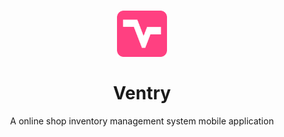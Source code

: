 <h1 align="center" style="border-bottom: none">
    <div>
        <a href="https://github.com/noahweasley/Ventry-Flutter">
            <img src="assets/ventry_icon_2.png" width="80" />
        </a>
    </div>
    <br>
    Ventry
    <br>
</h1>

<p align="center">
A online shop inventory management system mobile application
</p>
